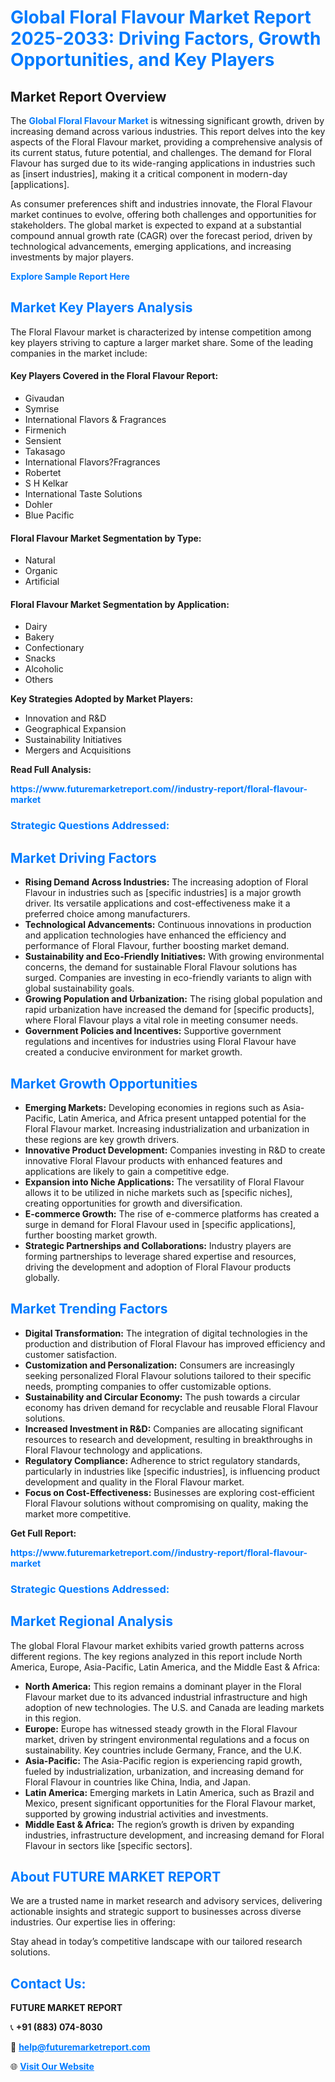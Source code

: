 <h1 style="color: #007BFF;">Global Floral Flavour Market Report 2025-2033: Driving Factors, Growth Opportunities, and Key Players</h1>

<section id="overview">
<h2>Market Report Overview</h2>
<p>The <a href="https://www.futuremarketreport.com//industry-report/floral-flavour-market" style="color: #007BFF; text-decoration: none;"><strong>Global Floral Flavour Market</strong></a> is witnessing significant growth, driven by increasing demand across various industries. This report delves into the key aspects of the Floral Flavour market, providing a comprehensive analysis of its current status, future potential, and challenges. The demand for Floral Flavour has surged due to its wide-ranging applications in industries such as [insert industries], making it a critical component in modern-day [applications].</p>
<p>As consumer preferences shift and industries innovate, the Floral Flavour market continues to evolve, offering both challenges and opportunities for stakeholders. The global market is expected to expand at a substantial compound annual growth rate (CAGR) over the forecast period, driven by technological advancements, emerging applications, and increasing investments by major players.</p>
</section>

<section id="overview">
<p><a href="https://www.futuremarketreport.com//request-sample/reportId=54329" style="color: #007BFF; text-decoration: none;"><strong>Explore Sample Report Here</strong></a></p>
</section>

<section id="key-players">
<h2 style="color: #007BFF;">Market Key Players Analysis</h2>
<p>The Floral Flavour market is characterized by intense competition among key players striving to capture a larger market share. Some of the leading companies in the market include:</p>
<h4>Key Players Covered in the Floral Flavour Report:</h4>
<ul><li>Givaudan</li><li>Symrise</li><li>International Flavors &amp; Fragrances</li><li>Firmenich</li><li>Sensient</li><li>Takasago</li><li>International Flavors?Fragrances</li><li>Robertet</li><li>S H Kelkar</li><li>International Taste Solutions</li><li>Dohler</li><li>Blue Pacific</li></ul>
<h4>Floral Flavour Market Segmentation by Type:</h4>
<ul><li>Natural</li><li>Organic</li><li>Artificial</li></ul>

<h4>Floral Flavour Market Segmentation by Application:</h4>
<ul><li>Dairy</li><li>Bakery</li><li>Confectionary</li><li>Snacks</li><li>Alcoholic</li><li>Others</li></ul>
<p><strong>Key Strategies Adopted by Market Players:</strong></p>
<ul>
<li>Innovation and R&D</li>
<li>Geographical Expansion</li>
<li>Sustainability Initiatives</li>
<li>Mergers and Acquisitions</li>
</ul>
</section>

<section>
<p><strong>Read Full Analysis: </strong></p><a href="https://www.futuremarketreport.com//industry-report/floral-flavour-market" style="color: #007BFF; text-decoration: none;"><strong>https://www.futuremarketreport.com//industry-report/floral-flavour-market</strong></a>
<h3 style="color: #007BFF;">Strategic Questions Addressed:</h3>
</section>

<section id="driving-factors">
<h2 style="color: #007BFF;">Market Driving Factors</h2>
<ul>
<li><strong>Rising Demand Across Industries:</strong> The increasing adoption of Floral Flavour in industries such as [specific industries] is a major growth driver. Its versatile applications and cost-effectiveness make it a preferred choice among manufacturers.</li>
<li><strong>Technological Advancements:</strong> Continuous innovations in production and application technologies have enhanced the efficiency and performance of Floral Flavour, further boosting market demand.</li>
<li><strong>Sustainability and Eco-Friendly Initiatives:</strong> With growing environmental concerns, the demand for sustainable Floral Flavour solutions has surged. Companies are investing in eco-friendly variants to align with global sustainability goals.</li>
<li><strong>Growing Population and Urbanization:</strong> The rising global population and rapid urbanization have increased the demand for [specific products], where Floral Flavour plays a vital role in meeting consumer needs.</li>
<li><strong>Government Policies and Incentives:</strong> Supportive government regulations and incentives for industries using Floral Flavour have created a conducive environment for market growth.</li>
</ul>
</section>

<section id="growth-opportunities">
<h2 style="color: #007BFF;">Market Growth Opportunities</h2>
<ul>
<li><strong>Emerging Markets:</strong> Developing economies in regions such as Asia-Pacific, Latin America, and Africa present untapped potential for the Floral Flavour market. Increasing industrialization and urbanization in these regions are key growth drivers.</li>
<li><strong>Innovative Product Development:</strong> Companies investing in R&D to create innovative Floral Flavour products with enhanced features and applications are likely to gain a competitive edge.</li>
<li><strong>Expansion into Niche Applications:</strong> The versatility of Floral Flavour allows it to be utilized in niche markets such as [specific niches], creating opportunities for growth and diversification.</li>
<li><strong>E-commerce Growth:</strong> The rise of e-commerce platforms has created a surge in demand for Floral Flavour used in [specific applications], further boosting market growth.</li>
<li><strong>Strategic Partnerships and Collaborations:</strong> Industry players are forming partnerships to leverage shared expertise and resources, driving the development and adoption of Floral Flavour products globally.</li>
</ul>
</section>

<section id="trending-factors">
<h2 style="color: #007BFF;">Market Trending Factors</h2>
<ul>
<li><strong>Digital Transformation:</strong> The integration of digital technologies in the production and distribution of Floral Flavour has improved efficiency and customer satisfaction.</li>
<li><strong>Customization and Personalization:</strong> Consumers are increasingly seeking personalized Floral Flavour solutions tailored to their specific needs, prompting companies to offer customizable options.</li>
<li><strong>Sustainability and Circular Economy:</strong> The push towards a circular economy has driven demand for recyclable and reusable Floral Flavour solutions.</li>
<li><strong>Increased Investment in R&D:</strong> Companies are allocating significant resources to research and development, resulting in breakthroughs in Floral Flavour technology and applications.</li>
<li><strong>Regulatory Compliance:</strong> Adherence to strict regulatory standards, particularly in industries like [specific industries], is influencing product development and quality in the Floral Flavour market.</li>
<li><strong>Focus on Cost-Effectiveness:</strong> Businesses are exploring cost-efficient Floral Flavour solutions without compromising on quality, making the market more competitive.</li>
</ul>
</section>

<section>
<p><strong>Get Full Report: </strong></p><a href="https://www.futuremarketreport.com//industry-report/floral-flavour-market" style="color: #007BFF; text-decoration: none;"><strong>https://www.futuremarketreport.com//industry-report/floral-flavour-market</strong></a>
<h3 style="color: #007BFF;">Strategic Questions Addressed:</h3>
</section>


<section id="regional-analysis">
<h2 style="color: #007BFF;">Market Regional Analysis</h2>
<p>The global Floral Flavour market exhibits varied growth patterns across different regions. The key regions analyzed in this report include North America, Europe, Asia-Pacific, Latin America, and the Middle East & Africa:</p>
<ul>
<li><strong>North America:</strong> This region remains a dominant player in the Floral Flavour market due to its advanced industrial infrastructure and high adoption of new technologies. The U.S. and Canada are leading markets in this region.</li>
<li><strong>Europe:</strong> Europe has witnessed steady growth in the Floral Flavour market, driven by stringent environmental regulations and a focus on sustainability. Key countries include Germany, France, and the U.K.</li>
<li><strong>Asia-Pacific:</strong> The Asia-Pacific region is experiencing rapid growth, fueled by industrialization, urbanization, and increasing demand for Floral Flavour in countries like China, India, and Japan.</li>
<li><strong>Latin America:</strong> Emerging markets in Latin America, such as Brazil and Mexico, present significant opportunities for the Floral Flavour market, supported by growing industrial activities and investments.</li>
<li><strong>Middle East & Africa:</strong> The region’s growth is driven by expanding industries, infrastructure development, and increasing demand for Floral Flavour in sectors like [specific sectors].</li>
</ul>
</section>

<footer>
<h2 style="color: #007BFF;">About FUTURE MARKET REPORT</h2>
<p>We are a trusted name in market research and advisory services, delivering actionable insights and strategic support to businesses across diverse industries. Our expertise lies in offering:</p>

<p>Stay ahead in today’s competitive landscape with our tailored research solutions.</p>

<h2 style="color: #007BFF;">Contact Us:</h2>
<p><strong>FUTURE MARKET REPORT</strong></p>
<p>📞 <strong>+91 (883) 074-8030</strong></p>
<p>📧 <strong><a href="mailto:help@futuremarketreport.com" style="color: #007BFF;">help@futuremarketreport.com</a></strong></p>
<p>🌐 <strong><a href="https://www.futuremarketreport.com/" style="color: #007BFF;">Visit Our Website</a></strong></p>
</footer>